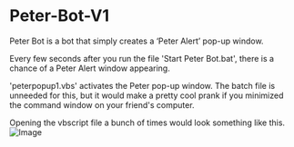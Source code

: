 # Peter-Bot-V1

Peter Bot is a bot that simply creates a ‘Peter Alert’ pop-up window.

Every few seconds after you run the file 'Start Peter Bot.bat', there is a chance of a Peter Alert window appearing. 

'peterpopup1.vbs' activates the Peter pop-up window. The batch file is unneeded for this, but it would make a pretty cool prank if you minimized the command window on your friend's computer.

Opening the vbscript file a bunch of times would look something like this.
![Image]([http://url/to/img.png](https://media.discordapp.net/attachments/1026219805000343555/1107455835581468712/image.png)https://media.discordapp.net/attachments/1026219805000343555/1107455835581468712/image.png)
